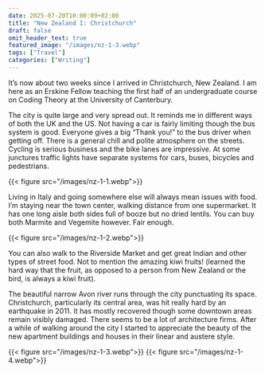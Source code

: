 ```yaml
---
date: 2025-07-20T10:00:09+02:00
title: "New Zealand I: Christchurch"
draft: false
omit_header_text: true
featured_image: "/images/nz-1-3.webp"
tags: ["Travel"]
categories: ["Writing"]
---
```


It’s now about two weeks since I arrived in Christchurch, New Zealand. I am here as an Erskine Fellow teaching the first half of an undergraduate course on Coding Theory at the University of Canterbury.

 The city is quite large and very spread out. It reminds me in different ways of both the UK and the US. Not having a car is fairly limiting though the bus system is  good. Everyone gives a big “Thank you!” to the bus driver when getting off. There is a general chill and polite atmosphere on the streets. Cycling is serious business and the bike lanes are impressive. At some junctures traffic lights have separate systems for cars, buses, bicycles and pedestrians.

{{< figure src="/images/nz-1-1.webp">}}

Living in Italy and going somewhere else will always mean issues with food. I’m staying near the town center, walking distance from one supermarket. It has one long aisle both sides full of booze but no dried lentils. You can buy both Marmite and Vegemite however. Fair enough. 

{{< figure src="/images/nz-1-2.webp">}}

You can also walk to the Riverside Market and get great Indian and other types of street food. Not to mention the amazing kiwi fruits! (learned the hard way that the fruit, as opposed to a person from New Zealand or the bird, is always a kiwi fruit).

The beautiful narrow Avon river runs through the city punctuating its space. Christchurch, particularly its central area, was hit really hard by an earthquake in 2011. It has mostly recovered though some downtown areas remain visibly damaged. There seems to be a lot of architecture firms. After a while of walking around the city I started to appreciate the beauty of the new apartment buildings and houses in their linear and austere style.

{{< figure src="/images/nz-1-3.webp">}}
{{< figure src="/images/nz-1-4.webp">}}


